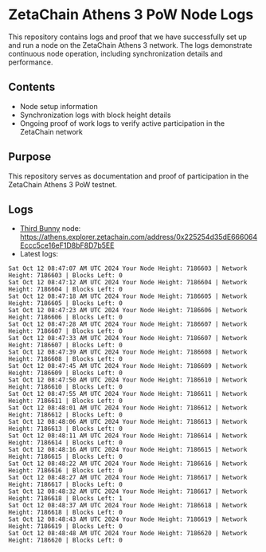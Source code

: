 # ZetaChain Athens 3 PoW Node Logs
This repository contains logs and proof that we have successfully set up and run a node on the ZetaChain Athens 3 network. The logs demonstrate continuous node operation, including synchronization details and performance.

## Contents
- Node setup information
- Synchronization logs with block height details
- Ongoing proof of work logs to verify active participation in the ZetaChain network

## Purpose
This repository serves as documentation and proof of participation in the ZetaChain Athens 3 PoW testnet.

## Logs

- [Third Bunny](https://thirdbunny.xyz/) node: https://athens.explorer.zetachain.com/address/0x225254d35dE666064Eccc5ce16eF1D8bF8D7b5EE
- Latest logs:
```
Sat Oct 12 08:47:07 AM UTC 2024 Your Node Height: 7186603 | Network Height: 7186603 | Blocks Left: 0
Sat Oct 12 08:47:12 AM UTC 2024 Your Node Height: 7186604 | Network Height: 7186604 | Blocks Left: 0
Sat Oct 12 08:47:18 AM UTC 2024 Your Node Height: 7186605 | Network Height: 7186605 | Blocks Left: 0
Sat Oct 12 08:47:23 AM UTC 2024 Your Node Height: 7186606 | Network Height: 7186606 | Blocks Left: 0
Sat Oct 12 08:47:28 AM UTC 2024 Your Node Height: 7186607 | Network Height: 7186607 | Blocks Left: 0
Sat Oct 12 08:47:33 AM UTC 2024 Your Node Height: 7186607 | Network Height: 7186607 | Blocks Left: 0
Sat Oct 12 08:47:39 AM UTC 2024 Your Node Height: 7186608 | Network Height: 7186608 | Blocks Left: 0
Sat Oct 12 08:47:45 AM UTC 2024 Your Node Height: 7186609 | Network Height: 7186609 | Blocks Left: 0
Sat Oct 12 08:47:50 AM UTC 2024 Your Node Height: 7186610 | Network Height: 7186610 | Blocks Left: 0
Sat Oct 12 08:47:55 AM UTC 2024 Your Node Height: 7186611 | Network Height: 7186611 | Blocks Left: 0
Sat Oct 12 08:48:01 AM UTC 2024 Your Node Height: 7186612 | Network Height: 7186612 | Blocks Left: 0
Sat Oct 12 08:48:06 AM UTC 2024 Your Node Height: 7186613 | Network Height: 7186613 | Blocks Left: 0
Sat Oct 12 08:48:11 AM UTC 2024 Your Node Height: 7186614 | Network Height: 7186614 | Blocks Left: 0
Sat Oct 12 08:48:16 AM UTC 2024 Your Node Height: 7186615 | Network Height: 7186615 | Blocks Left: 0
Sat Oct 12 08:48:22 AM UTC 2024 Your Node Height: 7186616 | Network Height: 7186616 | Blocks Left: 0
Sat Oct 12 08:48:27 AM UTC 2024 Your Node Height: 7186617 | Network Height: 7186617 | Blocks Left: 0
Sat Oct 12 08:48:32 AM UTC 2024 Your Node Height: 7186617 | Network Height: 7186618 | Blocks Left: 1
Sat Oct 12 08:48:37 AM UTC 2024 Your Node Height: 7186618 | Network Height: 7186618 | Blocks Left: 0
Sat Oct 12 08:48:43 AM UTC 2024 Your Node Height: 7186619 | Network Height: 7186619 | Blocks Left: 0
Sat Oct 12 08:48:48 AM UTC 2024 Your Node Height: 7186620 | Network Height: 7186620 | Blocks Left: 0
```
